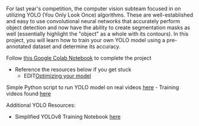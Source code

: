 For last year's competition, the computer vision subteam focused in on utilizing YOLO (You Only Look Once) algorithms. These are well-established and easy to use convolutional neural networks that accurately perform object detection and now have the ability to create segmentation masks as well (essentially highlight the "object" as a whole with its contours). In this project, you will learn how to train your own YOLO model using a pre-annotated dataset and determine its accuracy.


Follow [this Google Colab Notebook](https://colab.research.google.com/drive/1ldf6muZj2Lq2gcwi4KZ-4acTULx_L1k2?usp=sharing) to complete the project
  - Reference the resources below if you get stuck
    - EDIT[Optimizing your model]()


Simple Python script to run YOLO model on real videos [here](./YOLOv8.py)
     - Training videos found [here](https://www.dropbox.com/scl/fo/ilsmrvomdx4h1tn74hw0g/AMsCjRdGOaHDy991yNH1SF8?rlkey=yuisarsyjqv0tj1tfrx263rdf&st=thucvkmj&dl=0)

Additional YOLO Resources:
- Simplified YOLOv8 Training Notebook [here](https://colab.research.google.com/drive/1fnNdFck-4ZVvTobmnYd679QCmJ9Nz6JC?usp=sharing)
